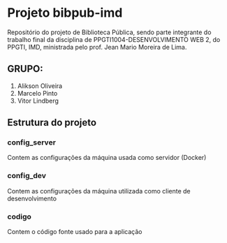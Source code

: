 # Projeto bibpub-imd
Repositório do projeto de Biblioteca Pública, sendo parte integrante do trabalho final da disciplina de PPGTI1004-DESENVOLVIMENTO WEB 2, do PPGTI, IMD, ministrada pelo prof. Jean Mario Moreira de Lima.

## GRUPO:
1. Alikson Oliveira
2. Marcelo Pinto
3. Vitor Lindberg

## Estrutura do projeto

### config_server
Contem as configurações da máquina usada como servidor (Docker)

### config_dev
Contem as configurações da máquina utilizada como cliente de desenvolvimento

### codigo
Contem o código fonte usado para a aplicação


